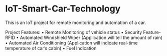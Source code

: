 # IoT-Smart-Car-Technology

This is an IoT project for remote monitoring and automation of a car.

Project Features:
•	Remote Monitoring of vehicle status 
•	Security Feature- RFID
•	Automated Windshield Wiper (Application will tell the amount of rain)
•	Automated Air Conditioning (Application will indicate real-time temperature of car’s cabin)
•	Fuel Indication
